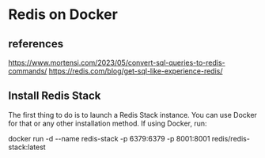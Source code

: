 # Redis on Docker

## references

<https://www.mortensi.com/2023/05/convert-sql-queries-to-redis-commands/>
<https://redis.com/blog/get-sql-like-experience-redis/>

## Install Redis Stack

The first thing to do is to launch a Redis Stack instance. You can use Docker for that or any other installation method. If using Docker, run:

docker run -d --name redis-stack -p 6379:6379 -p 8001:8001 redis/redis-stack:latest
